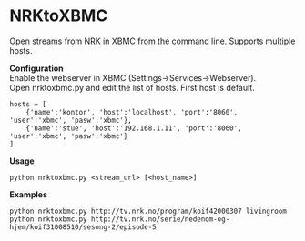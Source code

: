 NRKtoXBMC
============================
Open streams from [NRK](http://tv.nrk.no) in XBMC from the command line. Supports multiple hosts.

**Configuration**  
Enable the webserver in XBMC (Settings->Services->Webserver).  
Open nrktoxbmc.py and edit the list of hosts. First host is default.  
```
hosts = [
    {'name':'kontor', 'host':'localhost', 'port':'8060', 'user':'xbmc', 'pasw':'xbmc'},
    {'name':'stue', 'host':'192.168.1.11', 'port':'8060', 'user':'xbmc', 'pasw':'xbmc'}
]
```

**Usage**
```
python nrktoxbmc.py <stream_url> [<host_name>]
```

**Examples**
```
python nrktoxbmc.py http://tv.nrk.no/program/koif42000307 livingroom
python nrktoxbmc.py http://tv.nrk.no/serie/nedenom-og-hjem/koif31008510/sesong-2/episode-5
```